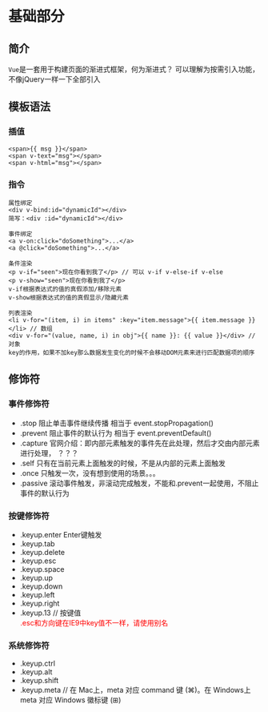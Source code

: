 # 基础部分

## 简介
`Vue`是一套用于构建页面的渐进式框架，何为渐进式？ 可以理解为按需引入功能，不像jQuery一样一下全部引入

## 模板语法
### 插值
```vue
<span>{{ msg }}</span>
<span v-text="msg"></span>
<span v-html="msg"></span>
```
### 指令
```vue
属性绑定
<div v-bind:id="dynamicId"></div>
简写：<div :id="dynamicId"></div>

事件绑定
<a v-on:click="doSomething">...</a>
<a @click="doSomething">...</a>

条件渲染
<p v-if="seen">现在你看到我了</p> // 可以 v-if v-else-if v-else
<p v-show="seen">现在你看到我了</p>
v-if根据表达式的值的真假添加/移除元素
v-show根据表达式的值的真假显示/隐藏元素

列表渲染
<li v-for="(item, i) in items" :key="item.message">{{ item.message }}</li> // 数组
<div v-for="(value, name, i) in obj">{{ name }}: {{ value }}</div> // 对象
key的作用，如果不加key那么数据发生变化的时候不会移动DOM元素来进行匹配数据项的顺序

```
## 修饰符
### 事件修饰符
- .stop 阻止单击事件继续传播 相当于 event.stopPropagation()
- .prevent 阻止事件的默认行为 相当于 event.preventDefault()
- .capture 官网介绍：即内部元素触发的事件先在此处理，然后才交由内部元素进行处理， ？？？
- .self 只有在当前元素上面触发的时候，不是从内部的元素上面触发
- .once 只触发一次，没有想到使用的场景。。。
- .passive 滚动事件触发，非滚动完成触发，不能和.prevent一起使用，不阻止事件的默认行为

### 按键修饰符
- .keyup.enter Enter键触发
- .keyup.tab
- .keyup.delete
- .keyup.esc
- .keyup.space
- .keyup.up
- .keyup.down
- .keyup.left
- .keyup.right
- .keyup.13 // 按键值
<font color='red'><div>.esc和方向键在IE9中key值不一样，请使用别名</div></font>

### 系统修饰符
- .keyup.ctrl
- .keyup.alt
- .keyup.shift
- .keyup.meta // 在 Mac上，meta 对应 command 键 (⌘)。在 Windows上 meta 对应 Windows 徽标键 (⊞)

